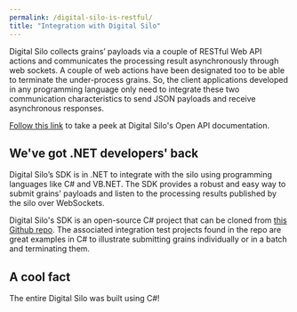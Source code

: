 ```yaml
---
permalink: /digital-silo-is-restful/
title: "Integration with Digital Silo"
---
```



Digital Silo collects grains’ payloads via a couple of RESTful Web API actions and communicates the processing result asynchronously through web sockets. A couple of web actions have been designated too to be able to terminate the under-process grains.
So, the client applications developed in any programming language only need to integrate these two communication characteristics to send JSON payloads and receive asynchronous responses. 

[Follow this link](https://dsdemogatewayapp.azurewebsites.net/index.html) to take a peek at Digital Silo's Open API documentation.

## We've got .NET developers' back

Digital Silo’s SDK is in .NET to integrate with the silo using programming languages like C# and VB.NET. The SDK provides a robust and easy way to submit grains' payloads and listen to the processing results published by the silo over WebSockets.

Digital Silo's SDK is an open-source C# project that can be cloned from [this Github repo](https://github.com/DigitalSilo/digitalsilosdk). The associated integration test projects found in the repo are great examples in C# to illustrate submitting grains individually or in a batch and terminating them.

## A cool fact

The entire Digital Silo was built using C#!
